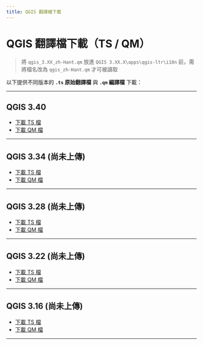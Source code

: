 ```yaml
---
title: QGIS 翻譯檔下載
---
```


# QGIS 翻譯檔下載（TS / QM）

> 將 `qgis_3.XX_zh-Hant.qm` 放進 `QGIS 3.XX.X\apps\qgis-ltr\i18n` 前，需將檔名改為 `qgis_zh-Hant.qm` 才可被讀取


以下提供不同版本的 **`.ts` 原始翻譯檔** 與 **`.qm` 編譯檔** 下載：

---

## QGIS 3.40
- [下載 TS 檔](../assets/sites/qgis_3.40_zh-Hant.ts)  
- [下載 QM 檔](../assets/sites/qgis_3.40_zh-Hant.qm)  

---

## QGIS 3.34 (尚未上傳)
- [下載 TS 檔](../assets/sites/qgis_3.34_zh-Hant.ts)  
- [下載 QM 檔](../assets/sites/qgis_3.34_zh-Hant.qm)  

---

## QGIS 3.28 (尚未上傳)
- [下載 TS 檔](../assets/sites/qgis_3.28_zh-Hant.ts)  
- [下載 QM 檔](../assets/sites/qgis_3.28_zh-Hant.qm)  

---

## QGIS 3.22 (尚未上傳)
- [下載 TS 檔](../assets/sites/qgis_3.22_zh-Hant.ts)  
- [下載 QM 檔](../assets/sites/qgis_3.22_zh-Hant.qm)  

---

## QGIS 3.16 (尚未上傳)
- [下載 TS 檔](../assets/sites/qgis_3.16_zh-Hant.ts)  
- [下載 QM 檔](../assets/sites/qgis_3.16_zh-Hant.qm)  

---
